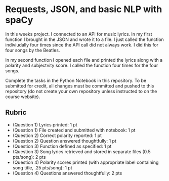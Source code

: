 # Requests, JSON, and basic NLP with spaCy

In this weeks project.  I connected to an API for music lyrics.  In my first function I brought in the JSON and wrote it to a file.  I just called the function indiviudally four times since the API call did not always work.  I did this for four songs by the Beatles. 

In my second function I opened each file and printed the lyrics along with a polarity and subjectvity score.  I called the function four times for the four songs. 


Complete the tasks in the Python Notebook in this repository.
To be submitted for credit, all changes must be committed and pushed to this repository (do not create your own repository unless instructed to on the course website).

## Rubric

* (Question 1) Lyrics printed: 1 pt
* (Question 1) File created and submitted with notebook: 1 pt
* (Question 2) Correct polarity reported: 1 pt
* (Question 2) Question answered thoughtfully: 1 pt
* (Question 3) Function defined as specified: 1 pt
* (Question 3) Song lyrics retrieved and stored in separate files (0.5 pts/song): 2 pts
* (Question 4) Polarity scores printed (with appropriate label containing song title, .25 pts/song): 1 pt
* (Question 4) Questions answered thoughtfully: 2 pts
